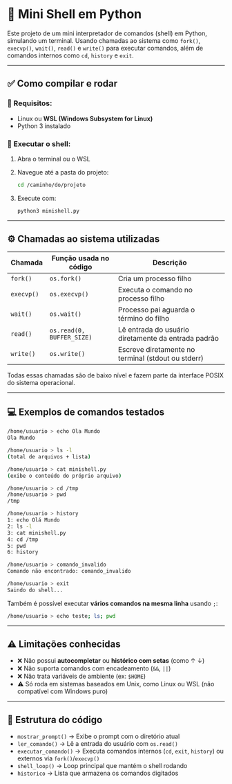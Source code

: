 
# 🐚 Mini Shell em Python 

Este projeto de um mini interpretador de comandos (shell) em Python, simulando um terminal. Usando chamadas ao sistema como `fork()`, `execvp()`, `wait()`, `read()` e `write()` para executar comandos, além de comandos internos como `cd`, `history` e `exit`.

---

## ✅ Como compilar e rodar

### 🧱 Requisitos:
- Linux ou **WSL (Windows Subsystem for Linux)**
- Python 3 instalado

### 🚀 Executar o shell:
1. Abra o terminal ou o WSL
2. Navegue até a pasta do projeto:

   ```bash
   cd /caminho/do/projeto
   ```

3. Execute com:

   ```bash
   python3 minishell.py
   ```

---

## ⚙️ Chamadas ao sistema utilizadas

| Chamada | Função usada no código | Descrição |
|--------|-------------------------|-----------|
| `fork()` | `os.fork()` | Cria um processo filho |
| `execvp()` | `os.execvp()` | Executa o comando no processo filho |
| `wait()` | `os.wait()` | Processo pai aguarda o término do filho |
| `read()` | `os.read(0, BUFFER_SIZE)` | Lê entrada do usuário diretamente da entrada padrão |
| `write()` | `os.write()` | Escreve diretamente no terminal (stdout ou stderr) |

Todas essas chamadas são de baixo nível e fazem parte da interface POSIX do sistema operacional.

---

## 💻 Exemplos de comandos testados

```bash
/home/usuario > echo Ola Mundo
Ola Mundo

/home/usuario > ls -l
(total de arquivos + lista)

/home/usuario > cat minishell.py
(exibe o conteúdo do próprio arquivo)

/home/usuario > cd /tmp
/home/usuario > pwd
/tmp

/home/usuario > history
1: echo Olá Mundo
2: ls -l
3: cat minishell.py
4: cd /tmp
5: pwd
6: history

/home/usuario > comando_invalido
Comando não encontrado: comando_invalido

/home/usuario > exit
Saindo do shell...
```

Também é possível executar **vários comandos na mesma linha** usando `;`:

```bash
/home/usuario > echo teste; ls; pwd
```

---

## ⚠️ Limitações conhecidas

- ❌ Não possui **autocompletar** ou **histórico com setas** (como ↑ ↓)
- ❌ Não suporta comandos com encadeamento (`&&`, `||`)
- ❌ Não trata variáveis de ambiente (ex: `$HOME`)
- ⚠️ Só roda em sistemas baseados em Unix, como Linux ou WSL (não compatível com Windows puro)

---

## 📁 Estrutura do código

- `mostrar_prompt()` → Exibe o prompt com o diretório atual
- `ler_comando()` → Lê a entrada do usuário com `os.read()`
- `executar_comando()` → Executa comandos internos (`cd`, `exit`, `history`) ou externos via `fork()`/`execvp()`
- `shell_loop()` → Loop principal que mantém o shell rodando
- `historico` → Lista que armazena os comandos digitados

